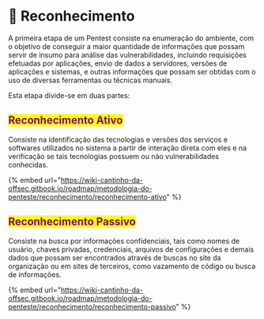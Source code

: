 # 🔎 Reconhecimento

A primeira etapa de um Pentest consiste na enumeração do ambiente, com o objetivo de conseguir a maior quantidade de informações que possam servir de insumo para análise das vulnerabilidades, incluindo requisições efetuadas por aplicações, envio de dados a servidores, versões de aplicações e sistemas, e outras informações que possam ser obtidas com o uso de diversas ferramentas ou técnicas manuais.

Esta etapa divide-se em duas partes:

## <mark style="color:purple;">**Reconhecimento Ativo**</mark>

Consiste na identificação das tecnologias e versões dos serviços e softwares utilizados no sistema a partir de interação direta com eles e na verificação se tais tecnologias possuem ou não vulnerabilidades conhecidas.

{% embed url="https://wiki-cantinho-da-offsec.gitbook.io/roadmap/metodologia-do-penteste/reconhecimento/reconhecimento-ativo" %}

## <mark style="color:purple;">**Reconhecimento Passivo**</mark>

Consiste na busca por informações confidenciais, tais como nomes de usuário, chaves privadas, credenciais, arquivos de configurações e demais dados que possam ser encontrados através de buscas no site da organização ou em sites de terceiros, como vazamento de código ou busca de informações.

{% embed url="https://wiki-cantinho-da-offsec.gitbook.io/roadmap/metodologia-do-penteste/reconhecimento/reconhecimento-passivo" %}
